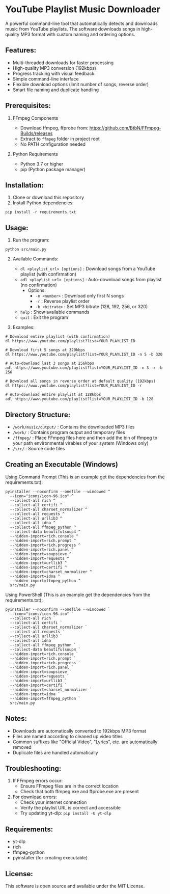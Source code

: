 # YouTube Playlist Music Downloader

A powerful command-line tool that automatically detects and downloads music from YouTube playlists.
The software downloads songs in high-quality MP3 format with custom naming and ordering options.

## Features:
- Multi-threaded downloads for faster processing  
- High-quality MP3 conversion (192kbps)
- Progress tracking with visual feedback
- Simple command-line interface
- Flexible download options (limit number of songs, reverse order)
- Smart file naming and duplicate handling

## Prerequisites:
1. FFmpeg Components
   - Download ffmpeg, ffprobe from: https://github.com/BtbN/FFmpeg-Builds/releases
   - Extract to `ffmpeg` folder in project root
   - No PATH configuration needed

2. Python Requirements
   - Python 3.7 or higher
   - pip (Python package manager)

## Installation:

1. Clone or download this repository
2. Install Python dependencies:
```
pip install -r requirements.txt
```

## Usage:

1. Run the program:
```
python src/main.py
```

2. Available Commands:
   - `dl <playlist_url> [options]` : Download songs from a YouTube playlist (with confirmation)
   - `adl <playlist_url> [options]` : Auto-download songs from playlist (no confirmation)
     - Options:
       - `-n <number>` : Download only first N songs
       - `-r` : Reverse playlist order
       - `-b <bitrate>` : Set MP3 bitrate (128, 192, 256, or 320)
   - `help` : Show available commands
   - `quit` : Exit the program

3. Examples:
```
# Download entire playlist (with confirmation)
dl https://www.youtube.com/playlist?list=YOUR_PLAYLIST_ID

# Download first 5 songs at 320kbps
dl https://www.youtube.com/playlist?list=YOUR_PLAYLIST_ID -n 5 -b 320

# Auto-download last 3 songs at 256kbps
adl https://www.youtube.com/playlist?list=YOUR_PLAYLIST_ID -n 3 -r -b 256

# Download all songs in reverse order at default quality (192kbps)
dl https://www.youtube.com/playlist?list=YOUR_PLAYLIST_ID -r

# Auto-download entire playlist at 128kbps
adl https://www.youtube.com/playlist?list=YOUR_PLAYLIST_ID -b 128
```

## Directory Structure:
- `/work/music/output/` : Contains the downloaded MP3 files
- `/work/` : Contains program output and temporary files
- `/ffmpeg/` : Place FFmpeg files here and then add the bin of ffmpeg to your path environmental virables of your system (Windows only)
- `/src/` : Source code files

## Creating an Executable (Windows)

Using Command Prompt (This is an example get the dependencies from the requirements.txt):
```
pyinstaller --noconfirm --onefile --windowed ^
  --icon="icons/icon-96.ico" ^
  --collect-all rich ^
  --collect-all certifi ^
  --collect-all charset_normalizer ^
  --collect-all requests ^
  --collect-all urllib3 ^
  --collect-all idna ^
  --collect-all ffmpeg_python ^
  --collect-data beautifulsoup4 ^
  --hidden-import=rich.console ^
  --hidden-import=rich.prompt ^
  --hidden-import=rich.progress ^
  --hidden-import=rich.panel ^
  --hidden-import=soupsieve ^
  --hidden-import=requests ^
  --hidden-import=urllib3 ^
  --hidden-import=certifi ^
  --hidden-import=charset_normalizer ^
  --hidden-import=idna ^
  --hidden-import=ffmpeg_python ^
  src/main.py
```

Using PowerShell (This is an example get the dependencies from the requirements.txt):
```
pyinstaller --noconfirm --onefile --windowed `
  --icon="icons/icon-96.ico" `
  --collect-all rich `
  --collect-all certifi `
  --collect-all charset_normalizer `
  --collect-all requests `
  --collect-all urllib3 `
  --collect-all idna `
  --collect-all ffmpeg_python `
  --collect-data beautifulsoup4 `
  --hidden-import=rich.console `
  --hidden-import=rich.prompt `
  --hidden-import=rich.progress `
  --hidden-import=rich.panel `
  --hidden-import=soupsieve `
  --hidden-import=requests `
  --hidden-import=urllib3 `
  --hidden-import=certifi `
  --hidden-import=charset_normalizer `
  --hidden-import=idna `
  --hidden-import=ffmpeg_python `
  src/main.py
```

## Notes:
- Downloads are automatically converted to 192kbps MP3 format
- Files are named according to cleaned up video titles
- Common suffixes like "Official Video", "Lyrics", etc. are automatically removed
- Duplicate files are handled automatically

## Troubleshooting:
1. If FFmpeg errors occur:
   - Ensure FFmpeg files are in the correct location
   - Check that both ffmpeg.exe and ffprobe.exe are present
2. For download errors:
   - Check your internet connection
   - Verify the playlist URL is correct and accessible
   - Try updating yt-dlp: `pip install -U yt-dlp`

## Requirements:
- yt-dlp
- rich
- ffmpeg-python
- pyinstaller (for creating executable)

## License:
This software is open source and available under the MIT License.